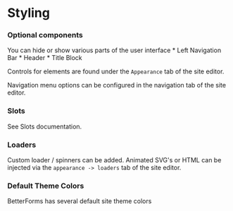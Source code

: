 # Styling

### Optional components
You can hide or show various parts of the user interface
    * Left Navigation Bar
    * Header
    * Title Block
    
Controls for elements are found under the `Appearance` tab of the site editor.
    
Navigation menu options can be configured in the navigation tab of the site editor.

### Slots     
See Slots documentation. 

### Loaders
Custom loader / spinners can be added. Animated SVG's or HTML can be injected via the  `appearance -> loaders` tab of the site editor.
    
### Default Theme Colors
BetterForms has several default site theme colors

